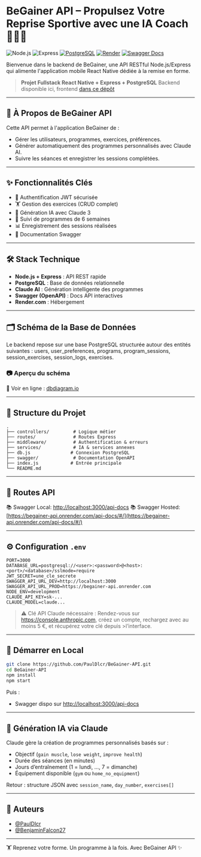 # BeGainer API – Propulsez Votre Reprise Sportive avec une IA Coach 🧠🏋️‍♂️

![Node.js](https://img.shields.io/badge/Node.js-18.x-green)
![Express](https://img.shields.io/badge/Express.js-4.x-lightgrey)
[![PostgreSQL](https://img.shields.io/badge/PostgreSQL-%23336791.svg?style=flat&logo=postgresql&logoColor=white)](https://dbdiagram.io/d/Begainer-67ea3b144f7afba184c506ed)
[![Render](https://img.shields.io/badge/deploy-render-blue?logo=render)](https://begainer-api.onrender.com)
[![Swagger Docs](https://img.shields.io/badge/API-docs-orange?logo=swagger)](https://begainer-api.onrender.com/api-docs)

Bienvenue dans le backend de BeGainer, une API RESTful Node.js/Express qui alimente l'application mobile React Native dédiée à la remise en forme.

> **Projet Fullstack React Native + Express + PostgreSQL**
> Backend disponible ici, frontend [dans ce dépôt](https://github.com/BenjaminFalcon27/BeGainer-Frontend)

---

## 🌟 À Propos de BeGainer API

Cette API permet à l'application BeGainer de :

* Gérer les utilisateurs, programmes, exercices, préférences.
* Générer automatiquement des programmes personnalisés avec Claude AI.
* Suivre les séances et enregistrer les sessions complétées.

---

## ✨ Fonctionnalités Clés

* 🔐 Authentification JWT sécurisée
* 🏋️ Gestion des exercices (CRUD complet)
* 🧠 Génération IA avec Claude 3
* 📆 Suivi de programmes de 6 semaines
* 📊 Enregistrement des sessions réalisées
* 📄 Documentation Swagger

---

## 🛠️ Stack Technique

* **Node.js + Express** : API REST rapide
* **PostgreSQL** : Base de données relationnelle
* **Claude AI** : Génération intelligente des programmes
* **Swagger (OpenAPI)** : Docs API interactives
* **Render.com** : Hébergement

---

## 🗂️ Schéma de la Base de Données
Le backend repose sur une base PostgreSQL structurée autour des entités suivantes : users, user_preferences, programs, program_sessions, session_exercises, session_logs, exercises.

### 📷 Aperçu du schéma

📌 Voir en ligne : [dbdiagram.io](https://dbdiagram.io/d/Begainer-67ea3b144f7afba184c506ed)

---

## 📁 Structure du Projet

```
.
├── controllers/         # Logique métier
├── routes/              # Routes Express
├── middleware/          # Authentification & erreurs
├── services/            # IA & services annexes
├── db.js               # Connexion PostgreSQL
├── swagger/             # Documentation OpenAPI
├── index.js            # Entrée principale
└── README.md
```

---

## 🔐 Routes API

📚 Swagger Local: [http://localhost:3000/api-docs](http://localhost:3000/api-docs)
📚 Swagger Hosted: [https://begainer-api.onrender.com/api-docs/#/](https://begainer-api.onrender.com/api-docs/#/)

---

## ⚙️ Configuration `.env`

```env
PORT=3000
DATABASE_URL=postgresql://<user>:<password>@<host>:<port>/<database>/sslmode=require
JWT_SECRET=une_cle_secrete
SWAGGER_API_URL_DEV=http://localhost:3000
SWAGGER_API_URL_PROD=https://begainer-api.onrender.com
NODE_ENV=development
CLAUDE_API_KEY=sk-...
CLAUDE_MODEL=claude...
```
>⚠️ Clé API Claude nécessaire : Rendez-vous sur https://console.anthropic.com, créez un compte, rechargez avec au moins 5 €, et récupérez votre clé depuis >l’interface.

---

## 🚀 Démarrer en Local

```bash
git clone https://github.com/PaulDlcr/BeGainer-API.git
cd BeGainer-API
npm install
npm start
```

Puis :

* Swagger dispo sur [http://localhost:3000/api-docs](http://localhost:3000/api-docs)

---

## 🧠 Génération IA via Claude

Claude gère la création de programmes personnalisés basés sur :

* Objectif (`gain muscle`, `lose weight`, `improve health`)
* Durée des séances (en minutes)
* Jours d’entraînement (1 = lundi, ..., 7 = dimanche)
* Équipement disponible (`gym` ou `home_no_equipment`)

Retour : structure JSON avec `session_name`, `day_number`, `exercises[]`

---

## 👥 Auteurs

* [@PaulDlcr](https://github.com/PaulDlcr)
* [@BenjaminFalcon27](https://github.com/BenjaminFalcon27)

---

🏋️️ Reprenez votre forme. Un programme à la fois. Avec BeGainer API ✨
